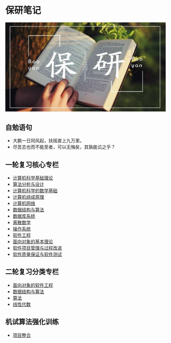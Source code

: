 # 保研笔记

![](images/baoyan.jpg)

## 自勉语句
- 大鹏一日同风起，扶摇直上九万里。
- 尽吾志也而不能至者，可以无悔矣，其孰能讥之乎？

## 一轮复习核心专栏
- [计算机科学基础理论](https://blog.csdn.net/weixin_43896318/category_9442221.html)
- [算法分析与设计](https://blog.csdn.net/weixin_43896318/category_9461965.html)
- [计算机科学的数学基础](https://blog.csdn.net/weixin_43896318/category_9721346.html)
- [计算机组成原理](https://blog.csdn.net/weixin_43896318/category_9373595.html)
- [计算机网络](https://blog.csdn.net/weixin_43896318/category_9673744.html)
- [数据结构与算法](https://blog.csdn.net/weixin_43896318/category_9537164.html)
- [数据库系统](https://blog.csdn.net/weixin_43896318/category_9673746.html)
- [离散数学](https://blog.csdn.net/weixin_43896318/category_9721350.html)
- [操作系统](https://blog.csdn.net/weixin_43896318/category_9500428.html)
- [软件工程](https://blog.csdn.net/weixin_43896318/category_9747016.html)
- [面向对象的基本理论](https://blog.csdn.net/weixin_43896318/category_10869087.html)
- [软件项目管理与过程改进](https://blog.csdn.net/weixin_43896318/category_9867109.html)
- [软件质量保证与软件测试](https://blog.csdn.net/weixin_43896318/category_9747018.html)

## 二轮复习分类专栏
- [面向对象的软件工程](面向对象的软件工程.md)
- [数据结构与算法](数据结构与算法.md)
- [算法](算法.md)
- [线性代数](线性代数.md)

## 机试算法强化训练
- [项目整合](https://github.com/users/ChenYikunReal/projects/3)
